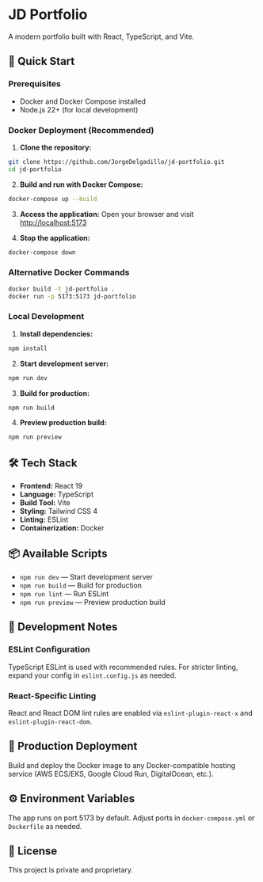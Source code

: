
# JD Portfolio

A modern portfolio built with React, TypeScript, and Vite.

## 🚀 Quick Start

### Prerequisites

- Docker and Docker Compose installed
- Node.js 22+ (for local development)

### Docker Deployment (Recommended)

1. **Clone the repository:**
  ```bash
  git clone https://github.com/JorgeDelgadillo/jd-portfolio.git
  cd jd-portfolio
  ```

2. **Build and run with Docker Compose:**
  ```bash
  docker-compose up --build
  ```

3. **Access the application:**
  Open your browser and visit [http://localhost:5173](http://localhost:5173)

4. **Stop the application:**
  ```bash
  docker-compose down
  ```

### Alternative Docker Commands

```bash
docker build -t jd-portfolio .
docker run -p 5173:5173 jd-portfolio
```

### Local Development

1. **Install dependencies:**
  ```bash
  npm install
  ```

2. **Start development server:**
  ```bash
  npm run dev
  ```

3. **Build for production:**
  ```bash
  npm run build
  ```

4. **Preview production build:**
  ```bash
  npm run preview
  ```

## 🛠️ Tech Stack

- **Frontend:** React 19
- **Language:** TypeScript
- **Build Tool:** Vite
- **Styling:** Tailwind CSS 4
- **Linting:** ESLint
- **Containerization:** Docker

## 📦 Available Scripts

- `npm run dev` — Start development server
- `npm run build` — Build for production
- `npm run lint` — Run ESLint
- `npm run preview` — Preview production build

## 🔧 Development Notes

### ESLint Configuration

TypeScript ESLint is used with recommended rules. For stricter linting, expand your config in `eslint.config.js` as needed.

### React-Specific Linting

React and React DOM lint rules are enabled via `eslint-plugin-react-x` and `eslint-plugin-react-dom`.

## 🚢 Production Deployment

Build and deploy the Docker image to any Docker-compatible hosting service (AWS ECS/EKS, Google Cloud Run, DigitalOcean, etc.).

## ⚙️ Environment Variables

The app runs on port 5173 by default. Adjust ports in `docker-compose.yml` or `Dockerfile` as needed.

## 📝 License

This project is private and proprietary.

